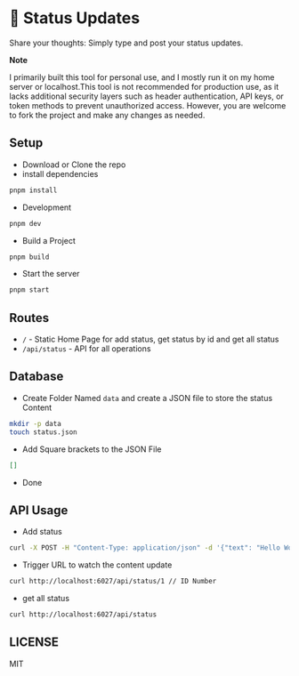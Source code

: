 # 🥤 Status Updates  

Share your thoughts: Simply type and post your status updates.  

**Note**  

I primarily built this tool for personal use, and I mostly run it on my home server or localhost.This tool is not recommended for production use, as it lacks additional security layers such as header authentication, API keys, or token methods to prevent unauthorized access. However, you are welcome to fork the project and make any changes as needed.  

## Setup

- Download or Clone the repo
- install dependencies

```sh
pnpm install
```

- Development

```sh
pnpm dev
```

- Build a Project

```sh
pnpm build
```

- Start the server

```sh
pnpm start
```

## Routes

- `/` - Static Home Page for add status, get status by id and get all status
- `/api/status` - API for all operations  

## Database

- Create Folder Named `data` and create a JSON file to store the status Content

```sh
mkdir -p data
touch status.json
```

- Add Square brackets to the JSON File

```json
[]
```

- Done

## API Usage

- Add status

```sh
curl -X POST -H "Content-Type: application/json" -d '{"text": "Hello World"}' http://localhost:6027/api/status
```

- Trigger URL to watch the content update

```sh
curl http://localhost:6027/api/status/1 // ID Number
```

- get all status

```sh
curl http://localhost:6027/api/status
```

## LICENSE

MIT
